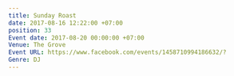 ```yaml
---
title: Sunday Roast
date: 2017-08-16 12:22:00 +07:00
position: 33
Event date: 2017-08-20 00:00:00 +07:00
Venue: The Grove
Event URL: https://www.facebook.com/events/1458710994186632/?
Genre: DJ
---
```


